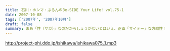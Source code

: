 ```yaml
---
title: 石川・ホンマ・ぶるんのBe-SIDE Your Life! vol.75-1
date: 2007-10-08
tags: ['2007年', '2007年10月']
draft: false
summary: まあ「性（サガ）」なのだからしょうがないとはいえ、正直「サイテー」な方向性！？へと突き進んでいく１０月ハッピーマンデーのビーサイ冒頭！！１０月改編期を乗り切る！！ビーサイメンバーやいかに・・・キーワードは「じゃあの。」ということで。NAMAE
---
```


http://project-phi.ddo.jp/ishikawa/ishikawa075_1.mp3
